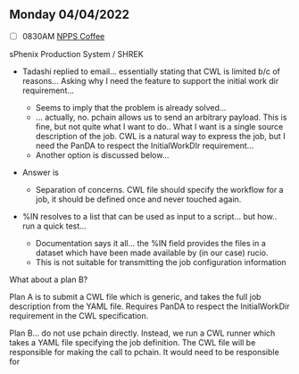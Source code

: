 ## Monday 04/04/2022

- [ ] 0830AM [NPPS Coffee](https://bnl.zoomgov.com/j/16157150845?pwd=NXNqTi9ZWEFBKzYwRXQ5U3NXU1dBZz09)

sPhenix Production System / SHREK

- Tadashi replied to email... essentially stating that CWL is limited b/c of reasons... Asking why I need the feature to support the initial work dir requirement...
	- Seems to imply that the problem is already solved...  
	- ... actually, no.  pchain allows us to send an arbitrary payload.  This is fine, but not quite what I want to do..  What I want is a single source description of the job.  CWL is a natural way to express the job, but I need the PanDA to respect the InitialWorkDIr requirement...
	- Another option is discussed below...

- Answer is
	- Separation of concerns.  CWL file should specify the workflow for a job, it should be defined once and never touched again.  

- %IN resolves to a list that can be used as input to a script... but how..  run a quick test...
	- Documentation says it all... the %IN field provides the files in a dataset which have been made available by (in our case) rucio.  
	- This is not suitable for transmitting the job configuration information

What about a plan B?

Plan A is to submit a CWL file which is generic, and takes the full job description from the YAML file.  Requires PanDA to respect the InitialWorkDir requirement in the CWL specification.

Plan B... do not use pchain directly.  Instead, we run a CWL runner which takes a YAML file specifying the job definition.  The CWL file will be responsible for making the call to pchain.  It would need to be responsible for 

